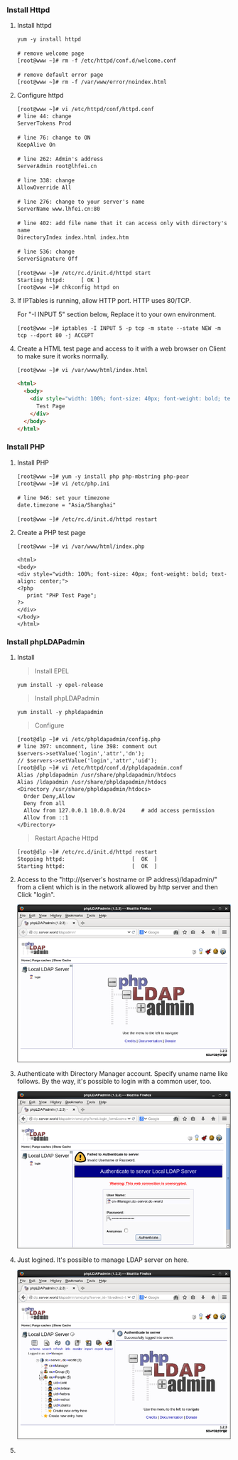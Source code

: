



### Install Httpd

1. Install httpd

   ```shell
   yum -y install httpd
   
   # remove welcome page
   [root@www ~]# rm -f /etc/httpd/conf.d/welcome.conf
   
   # remove default error page
   [root@www ~]# rm -f /var/www/error/noindex.html
   ```

2. Configure httpd

   ```shell
   [root@www ~]# vi /etc/httpd/conf/httpd.conf
   # line 44: change
   ServerTokens Prod
   
   # line 76: change to ON
   KeepAlive On
   
   # line 262: Admin's address
   ServerAdmin root@lhfei.cn
   
   # line 338: change
   AllowOverride All
   
   # line 276: change to your server's name
   ServerName www.lhfei.cn:80
   
   # line 402: add file name that it can access only with directory's name
   DirectoryIndex index.html index.htm
   
   # line 536: change
   ServerSignature Off
   
   [root@www ~]# /etc/rc.d/init.d/httpd start 
   Starting httpd:     [ OK ]
   [root@www ~]# chkconfig httpd on 
   ```

   

3. If IPTables is running, allow HTTP port. HTTP uses 80/TCP.

   For "-I INPUT 5" section below, Replace it to your own environment.

   ```shell
   [root@www ~]# iptables -I INPUT 5 -p tcp -m state --state NEW -m tcp --dport 80 -j ACCEPT 
   ```

   

4. Create a HTML test page and access to it with a web browser on Client to make sure it works normally.

   ```shell
   [root@www ~]# vi /var/www/html/index.html
   ```

   ```html
   <html>
     <body>
       <div style="width: 100%; font-size: 40px; font-weight: bold; text-align: center;">
         Test Page
       </div>
     </body>
   </html>
   ```

   

### Install PHP

1. Install PHP

   ```shell
   [root@www ~]# yum -y install php php-mbstring php-pear
   [root@www ~]# vi /etc/php.ini
   
   # line 946: set your timezone
   date.timezone = "Asia/Shanghai"
   
   [root@www ~]# /etc/rc.d/init.d/httpd restart
   ```

   

2. Create a PHP test page

   ```shell
   [root@www ~]# vi /var/www/html/index.php
   ```

   

   ```php+HTML
   <html>
   <body>
   <div style="width: 100%; font-size: 40px; font-weight: bold; text-align: center;">
   <?php
      print "PHP Test Page";
   ?>
   </div>
   </body>
   </html>
   ```



### Install phpLDAPadmin

1. Install 

   > Install EPEL

   ```shell
   yum install -y epel-release
   ```

   

   > Install phpLDAPadmin

   ```shell
   yum install -y phpldapadmin
   ```

   

   > Configure 

   ```shell
   [root@dlp ~]# vi /etc/phpldapadmin/config.php
   # line 397: uncomment, line 398: comment out
   $servers->setValue('login','attr','dn');
   // $servers->setValue('login','attr','uid');
   [root@dlp ~]# vi /etc/httpd/conf.d/phpldapadmin.conf
   Alias /phpldapadmin /usr/share/phpldapadmin/htdocs
   Alias /ldapadmin /usr/share/phpldapadmin/htdocs
   <Directory /usr/share/phpldapadmin/htdocs>
     Order Deny,Allow
     Deny from all
     Allow from 127.0.0.1 10.0.0.0/24     # add access permission
     Allow from ::1
   </Directory>
   ```

   

   > Restart Apache Httpd

   ```shell
   [root@dlp ~]# /etc/rc.d/init.d/httpd restart 
   Stopping httpd:                     [  OK  ]
   Starting httpd:                     [  OK  ]
   ```

   

2. Access to the "http://(server's hostname or IP address)/ldapadmin/" from a client which is in the network allowed by http server and then Click "login".

   ![](../images/1.png)

   

3. Authenticate with Directory Manager account. Specify uname name like follows. By the way, it's possible to login with a common user, too.

   ![](../images/2.png)

4. Just logined. It's possible to manage LDAP server on here.

   ![](../images/3.png)

5. 